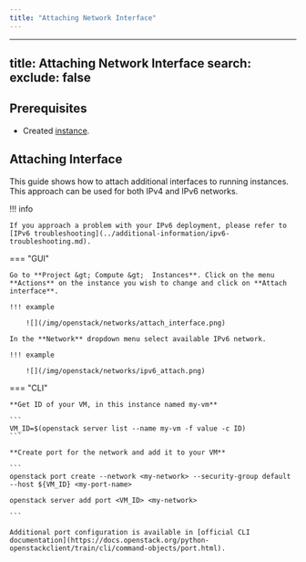 ```yaml
---
title: "Attaching Network Interface"
---
```

---

title: Attaching Network Interface
search:
  exclude: false
---
## Prerequisites

- Created [instance](../getting-started/creating-first-infrastructure.md).

## Attaching Interface

This guide shows how to attach additional interfaces to running instances. This approach can be used for both IPv4 and IPv6 networks.

!!! info

    If you approach a problem with your IPv6 deployment, please refer to [IPv6 troubleshooting](../additional-information/ipv6-troubleshooting.md).

=== "GUI"

    Go to **Project &gt; Compute &gt;  Instances**. Click on the menu **Actions** on the instance you wish to change and click on **Attach interface**.

    !!! example

        ![](/img/openstack/networks/attach_interface.png)

    In the **Network** dropdown menu select available IPv6 network.

    !!! example

        ![](/img/openstack/networks/ipv6_attach.png)

=== "CLI"

    **Get ID of your VM, in this instance named my-vm**

    ```
    VM_ID=$(openstack server list --name my-vm -f value -c ID)
    ```

    **Create port for the network and add it to your VM**

    ```
    openstack port create --network <my-network> --security-group default --host ${VM_ID} <my-port-name>

    openstack server add port <VM_ID> <my-network>

    ```

    Additional port configuration is available in [official CLI documentation](https://docs.openstack.org/python-openstackclient/train/cli/command-objects/port.html).
